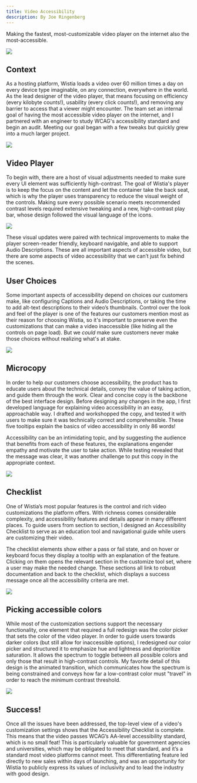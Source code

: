 ```yaml
---
title: Video Accessibility
description: By Joe Ringenberg
---
```

Making the fastest, most-customizable video player on the internet also the most-accessible.

![](/content/writing/ZxZHtssWJAPvO9tChVke-1.png)

## Context

As a hosting platform, Wistia loads a video over 60 million times a day on every device type imaginable, on any connection, everywhere in the world. As the lead designer of the video player, that means focusing on efficiency (every kilobyte counts!), usability (every click counts!), and removing any barrier to access that a viewer might encounter. The team set an internal goal of having the most accessible video player on the internet, and I partnered with an engineer to study WCAG's accessibility standard and begin an audit. Meeting our goal began with a few tweaks but quickly grew into a much larger project.

![](/content/writing/ZxZHtssWJAPvO9tChVke-2.png)

## Video Player

To begin with, there are a host of visual adjustments needed to make sure every UI element was sufficiently high-contrast. The goal of Wistia's player is to keep the focus on the content and let the container take the back seat, which is why the player uses transparency to reduce the visual weight of the controls. Making sure every possible scenario meets recommended contrast levels required extensive tweaking and a new, high-contrast play bar, whose design followed the visual language of the icons.

![](/content/writing/ZxZHtssWJAPvO9tChVke-3.png)

These visual updates were paired with technical improvements to make the player screen-reader friendly, keyboard navigable, and able to support Audio Descriptions. These are all important aspects of accessible video, but there are some aspects of video accessibility that we can’t just fix behind the scenes.

## User Choices

Some important aspects of accessibility depend on choices our customers make, like configuring Captions and Audio Descriptions, or taking the time to add alt-text descriptions to their video’s thumbnails. Control over the look and feel of the player is one of the features our customers mention most as their reason for choosing Wistia, so it's important to preserve even the customizations that can make a video inaccessible (like hiding all the controls on page load). But we *could* make sure customers never make those choices without realizing what's at stake.

![](/content/writing/ZxZHtssWJAPvO9tChVke-4.png)

## Microcopy

In order to help our customers choose accessibility, the product has to educate users about the technical details, convey the value of taking action, and guide them through the work. Clear and concise copy is the backbone of the best interface design. Before designing any changes in the app, I first developed language for explaining video accessibility in an easy, approachable way. I drafted and workshopped the copy, and tested it with users to make sure it was technically correct and comprehensible. These five tooltips explain the basics of video accessibility in only 86 words!

Accessibility can be an intimidating topic, and by suggesting the audience that benefits from each of these features, the explanations engender empathy and motivate the user to take action. While testing revealed that the message was clear, it was another challenge to put this copy in the appropriate context.

![](/content/writing/ZxZHtssWJAPvO9tChVke-5.png)

## Checklist

One of Wistia’s most popular features is the control and rich video customizations the platform offers. With richness comes considerable complexity, and accessibility features and details appear in many different places. To guide users from section to section, I designed an Accessibility Checklist to serve as an education tool and navigational guide while users are customizing their video.

The checklist elements show either a pass or fail state, and on hover or keyboard focus they display a tooltip with an explanation of the feature. Clicking on them opens the relevant section in the customize tool set, where a user may make the needed change. These sections all link to robust documentation and back to the checklist, which displays a success message once all the accessibility criteria are met.

![](/content/writing/ZxZHtssWJAPvO9tChVke-6.png)

## Picking accessible colors

While most of the customization sections support the necessary functionality, one element that required a full redesign was the color picker that sets the color of the video player. In order to guide users towards darker colors (but still allow for inaccessible options), I redesigned our color picker and structured it to emphasize hue and lightness and deprioritize saturation. It allows the spectrum to toggle between all possible colors and only those that result in high-contrast controls. My favorite detail of this design is the animated transition, which communicates how the spectrum is being constrained and conveys how far a low-contrast color must "travel" in order to reach the minimum contrast threshold.

![](/content/writing/ZxZHtssWJAPvO9tChVke-7.png)

## Success!

Once all the issues have been addressed, the top-level view of a video's customization settings shows that the Accessibility Checklist is complete. This means that the video passes WCAG’s AA-level accessibility standard, which is no small feat! This is particularly valuable for government agencies and universities, which may be obligated to meet that standard, and it’s a standard most video platforms cannot meet. This differentiating feature led directly to new sales within days of launching, and was an opportunity for Wistia to publicly express its values of inclusivity and to lead the industry with good design.